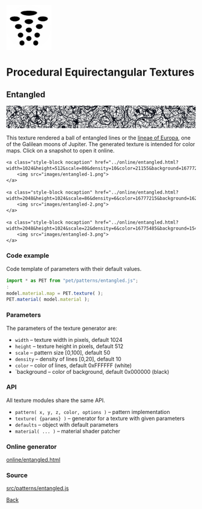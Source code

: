 <img class="logo" src="../assets/logo/logo.png">


# Procedural Equirectangular Textures


## Entangled
<img src="images/entangled.jpg">

This texture rendered a ball of entangled lines or the
[lineae of Europa](https://en.wikipedia.org/wiki/Europa_(moon)#Lineae),
one of the Galilean moons of Jupiter. The generated
texture is intended for color maps. Click on a snapshot to
open it online.

<p class="gallery">

	<a class="style-block nocaption" href="../online/entangled.html?width=1024&height=512&scale=80&density=10&color=21155&background=16777215">
		<img src="images/entangled-1.png">
	</a>

	<a class="style-block nocaption" href="../online/entangled.html?width=2048&height=1024&scale=86&density=6&color=16777215&background=1626389">
		<img src="images/entangled-2.png">
	</a>

	<a class="style-block nocaption" href="../online/entangled.html?width=2048&height=1024&scale=22&density=6&color=16775485&background=15410212">
		<img src="images/entangled-3.png">
	</a>

</p>


### Code example

Code template of parameters with their default values.

```js
import * as PET from "pet/patterns/entangled.js";
:
model.material.map = PET.texture( );
PET.material( model.material );
```


### Parameters

The parameters of the texture generator are:

* `width` &ndash; texture width in pixels, default 1024
* `height` &ndash; texture height in pixels, default 512
* `scale` &ndash; pattern size [0,100], default 50
* `density` &ndash; density of lines [0,20], default 10
* `color` &ndash; color of lines, default 0xFFFFFF (white)
* `background &ndash; color of background, default 0x000000 (black)


### API

All texture modules share the same API.

* `pattern( x, y, z, color, options )` &ndash; pattern implementation
* `texture( {params} )` &ndash; generator for a texture with given parameters
* `defaults` &ndash; object with default parameters
* `material( ... )` &ndash; material shader patcher


### Online generator

[online/entangled.html](../online/entangled.html)


### Source

[src/patterns/entangled.js](https://github.com/boytchev/texture-generator/blob/main/src/patterns/entangled.js)


		
<div class="footnote">
	<a href="#" onclick="window.history.back(); return false;">Back</a>
</div>